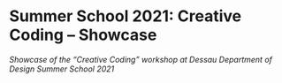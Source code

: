 # Summer School 2021: Creative Coding – Showcase

_Showcase of the “Creative Coding” workshop at Dessau Department of Design Summer School 2021_
